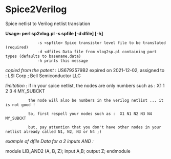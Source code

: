 # Spice2Verilog
Spice netlist to Verilog netlist translation

**Usage: perl sp2vlog.pl -s spfile [-d dfile] [-h]**

                  -s <spfile> Spice transistor level file to be translated (required)
                  -d <dfiles Data file from vlog2sp.pl containing port types (defaults to basename.data)
                  -h prints this message

*copied from the patent* : US6792579B2 expired on 2021-12-02, assigned to : LSI Corp ; Bell Semiconductor LLC



*limitation* : if in your spice netlist, the nodes are only numbers such as : X1 1 2 3 4 MY_SUBCKT

              the node will also be numbers in the verilog netlist ... it is not good !
              
              So, first respell your nodes such as :  X1 N1 N2 N3 N4 MY_SUBCKT
              
              but, pay attention that you don't have other nodes in your netlist already called N1, N2, N3 or N4 ;)
              
              

*example of dfile Data for a 2 inputs AND :*

 module LIB_AND2 (A, B, Z);
   input  A,B;
   output  Z;
 endmodule
